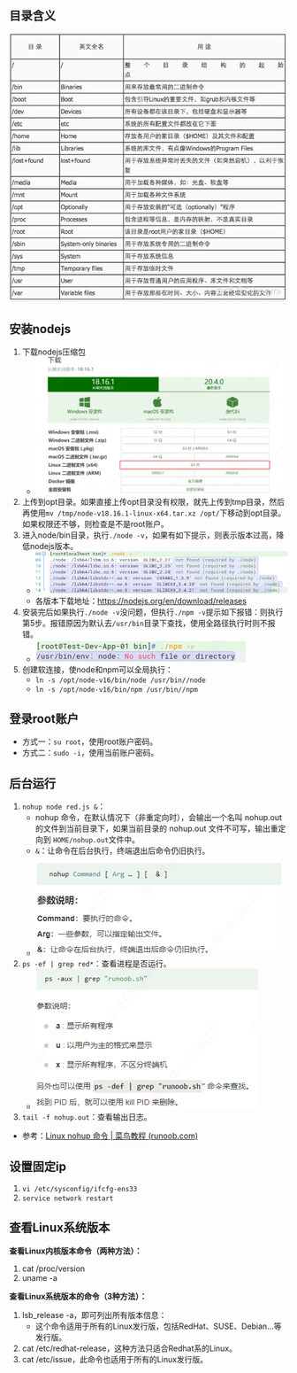 ## 目录含义

![](./attachments/2023-07-05.png)

## 安装nodejs

1. 下载nodejs压缩包
    - ![](./attachments/2023-07-14.png)
2. 上传到opt目录。如果直接上传opt目录没有权限，就先上传到tmp目录，然后再使用`mv /tmp/node-v18.16.1-linux-x64.tar.xz /opt/`下移动到opt目录。如果权限还不够，则检查是不是root账户。
3. 进入node/bin目录，执行`./node -v`，如果有如下提示，则表示版本过高，降低nodejs版本。
    - ![](./attachments/2023-07-14-1.png)
    - 各版本下载地址：<https://nodejs.org/en/download/releases>
4. 安装完后如果执行`./node -v`没问题，但执行`./npm -v`提示如下报错：则执行第5步。报错原因为默认去`/usr/bin`目录下查找，使用全路径执行时则不报错。
    - ![](./attachments/2023-07-15.png)
5. 创建软连接，使node和npm可以全局执行：
    - `ln -s /opt/node-v16/bin/node /usr/bin//node`
    - `ln -s /opt/node-v16/bin/npm /usr/bin//npm`

## 登录root账户

- 方式一：`su root`，使用root账户密码。
- 方式二：`sudo -i`，使用当前账户密码。

## 后台运行

1. `nohup node red.js &`：
    - nohup 命令，在默认情况下（非重定向时），会输出一个名叫 nohup.out 的文件到当前目录下，如果当前目录的 nohup.out 文件不可写，输出重定向到 `HOME/nohup.out`文件中。
    - `&`：让命令在后台执行，终端退出后命令仍旧执行。
    - ![](./attachments/2023-07-17.png)
2. `ps -ef | grep red*`：查看进程是否运行。
    - ![](./attachments/2023-07-17-1.png)
3. `tail -f nohup.out`：查看输出日志。

- 参考：[Linux nohup 命令 | 菜鸟教程 (runoob.com)](https://www.runoob.com/linux/linux-comm-nohup.html)

## 设置固定ip

1. `vi /etc/sysconfig/ifcfg-ens33`
2. `service network restart`

## 查看Linux系统版本

**查看Linux内核版本命令（两种方法）：**

1. cat /proc/version
2. uname -a

**查看Linux系统版本的命令（3种方法）：**

1. lsb_release -a，即可列出所有版本信息：
    - 这个命令适用于所有的Linux发行版，包括RedHat、SUSE、Debian…等发行版。
2. cat /etc/redhat-release，这种方法只适合Redhat系的Linux。
3. cat /etc/issue，此命令也适用于所有的Linux发行版。
